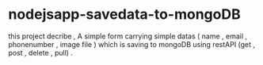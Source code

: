 # nodejsapp-savedata-to-mongoDB 
 this project decribe , A simple form carrying simple datas ( name , email , phonenumber , image file ) which is saving to mongoDB using restAPI (get , post , delete , pull) .
